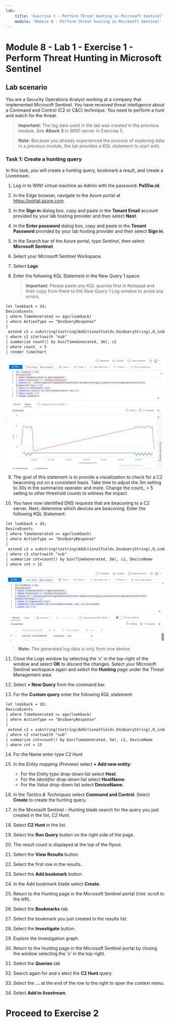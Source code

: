 ```yaml
---
lab:
    title: 'Exercise 1 - Perform Threat Hunting in Microsoft Sentinel'
    module: 'Module 8 - Perform threat hunting in Microsoft Sentinel'
---
```


# Module 8 - Lab 1 - Exercise 1 - Perform Threat Hunting in Microsoft Sentinel

## Lab scenario

You are a Security Operations Analyst working at a company that implemented Microsoft Sentinel. You have received threat intelligence about a Command and Control (C2 or C&C) technique.  You need to perform a hunt and watch for the threat.

>**Important:** The log data used in the lab was created in the previous module. See **Attack 3** in WIN1 server in Exercise 5.

>**Note:**  Because you already experienced the process of exploring data in a previous module, the lab provides a KQL statement to start with.  


### Task 1: Create a hunting query

In this task, you will create a hunting query, bookmark a result, and create a Livestream.

1. Log in to WIN1 virtual machine as Admin with the password: **Pa55w.rd**.  

2. In the Edge browser, navigate to the Azure portal at https://portal.azure.com.

3. In the **Sign in** dialog box, copy and paste in the **Tenant Email** account provided by your lab hosting provider and then select **Next**.

4. In the **Enter password** dialog box, copy and paste in the **Tenant Password** provided by your lab hosting provider and then select **Sign in**.

5. In the Search bar of the Azure portal, type *Sentinel*, then select **Microsoft Sentinel**.

6. Select your Microsoft Sentinel Workspace.

7. Select **Logs** 

8. Enter the following KQL Statement in the New Query 1 space:

   >**Important:** Please paste any KQL queries first in Notepad and then copy from there to the *New Query 1* Log window to avoid any errors.

```KQL
let lookback = 2d;
DeviceEvents
| where TimeGenerated >= ago(lookback) 
| where ActionType == "DnsQueryResponse"
| extend c2 = substring(tostring(AdditionalFields.DnsQueryString),0,indexof(tostring(AdditionalFields.DnsQueryString),"."))
| where c2 startswith "sub"
| summarize count() by bin(TimeGenerated, 3m), c2
| where count_ > 5
| render timechart 
```

   ![Screenshot](../Media/SC200_hunting1.png)

9. The goal of this statement is to provide a visualization to check for a C2 beaconing out on a consistent basis. Take time to adjust the 3m setting to 30s in the summarize operator and more. Change the count_ > 5 setting to other threshold counts to witness the impact.

10. You have now identified DNS requests that are beaconing to a C2 server.  Next, determine which devices are beaconing.  Enter the following KQL Statement:

```KQL
let lookback = 2d;
DeviceEvents
| where TimeGenerated >= ago(lookback) 
| where ActionType == "DnsQueryResponse"
| extend c2 = substring(tostring(AdditionalFields.DnsQueryString),0,indexof(tostring(AdditionalFields.DnsQueryString),"."))
| where c2 startswith "sub"
| summarize cnt=count() by bin(TimeGenerated, 5m), c2, DeviceName
| where cnt > 15
```

   ![Screenshot](../Media/SC200_hunting2.png)

   >**Note:** The generated log data is only from one device.

11. Close the Logs window by selecting the 'x' in the top-right of the window and select **OK** to discard the changes. Select your Microsoft Sentinel workspace again and select the **Hunting** page under the Threat Management area.

12. Select **+ New Query** from the command bar.

13. For the **Custom query** enter the following KQL statement:

```KQL
let lookback = 2d;
DeviceEvents
| where TimeGenerated >= ago(lookback) 
| where ActionType == "DnsQueryResponse"
| extend c2 = substring(tostring(AdditionalFields.DnsQueryString),0,indexof(tostring(AdditionalFields.DnsQueryString),"."))
| where c2 startswith "sub"
| summarize cnt=count() by bin(TimeGenerated, 5m), c2, DeviceName
| where cnt > 15
```

14. For the Name enter type *C2 Hunt*

15. In the *Entity mapping (Preview)* select **+ Add new entity**:

    - For the *Entity type* drop-down list select **Host**.
    - For the *Identifier* drop-down list select **HostName**.
    - For the *Value* drop-down list select **DeviceName**.

16. In the *Tactics & Techniques* select **Command and Control**. Select **Create** to create the hunting query.

17. In the Microsoft Sentinel - Hunting blade search for the query you just created in the list, *C2 Hunt*.

18. Select **C2 Hunt** in the list.

19. Select the **Run Query** button on the right side of the page.

20. The result count is displayed at the top of the flyout.

21. Select the **View Results** button.

22. Select the first row in the results. 

23. Select the **Add bookmark** button.

24. In the Add bookmark blade select **Create**.

25. Return to the Hunting page in the Microsoft Sentinel portal (hint: scroll to the left).

26. Select the **Bookmarks** tab.

27. Select the bookmark you just created in the results list.

28. Select the **Investigate** button.

29. Explore the Investigation graph.

30. Return to the Hunting page in the Microsoft Sentinel portal by closing the window selecting the 'x' in the top-right.

31. Select the **Queries** tab

32. Search again for and s elect the **C2 Hunt** query.

33. Select the **...** at the end of the row to the right to open the context menu.

34. Select **Add to livestream**.

# Proceed to Exercise 2
